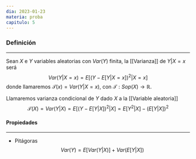 ```yaml
---
dia: 2023-01-23
materia: proba
capitulo: 5
---
```

### Definición
---
Sean $X$ e $Y$ variables aleatorias con $Var(Y)$ finita, la [[Varianza]] de $Y | X = x$ será $$ Var(Y|X = x) = E[(Y - E[Y|X = x])^2 | X = x] $$ donde llamaremos $\mathcal{T}(x) = Var(Y | X = x)$, con $\mathcal{T} : Sop(X) \to \mathbb{R}$.

Llamaremos varianza condicional de $Y$ dado $X$ a la [[Variable aleatoria]] $$ \mathcal{T}(X) = Var(Y|X) = E[(Y - E[Y|X])^2|X] = E[Y^2|X] - (E[Y|X])^2 $$
#### Propiedades
---
* Pitágoras $$ Var(Y) = E[Var(Y|X)] + Var(E[Y|X])$$